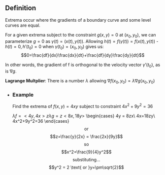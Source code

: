 ## Definition
Extrema occur where the gradients of a boundary curve and some level curves are equal.

For a given extrema subject to the constraint $g(x,y) = 0$ at $(x_0, y_0)$, we can parameterize $g=0$ as $\gamma(t) = (x(t), y(t))$.
Allowing $h(t) = f(\gamma(t)) = f(x(t), y(t))$ - $h(t) = 0, h'(t_0) = 0$ when $\gamma(t_0) = (x_0, y_0)$ gives us:
$$0=\frac{df}{dx}\frac{dx}{dt}+\frac{df}{dy}\frac{dy}{dt}$$

In other words, the gradient of f is orthogonal to the velocity vector $\gamma '(t_0)$, as is $\nabla g$.

**Lagrange Multplier**:
There is a number $\lambda$ allowing $\nabla f(x_0, y_0) = \lambda\nabla g(x_0,y_0)$
- ### Example
  Find the extrema of $f(x,y) = 4xy$ subject to constraint $4x^2+9y^2=36$
  
  $\lambda f = <4y, 4x> z\lambda g = z<8x, 18y>$
  \begin{cases}
  4y = 8zx\\
  4x=18zy\\
  4x^2+9y^2=36
  \end{cases}
  $$\text{or}$$
  $$z=\frac{y}{2x} = \frac{2x}{9y}$$
  $$\text{so}$$
  $$x^2=\frac{9}{4}y^2$$
  $$\text{substituting...}$$
  $$y^2 = 2 \text{ or }y=\pm\sqrt{2}$$